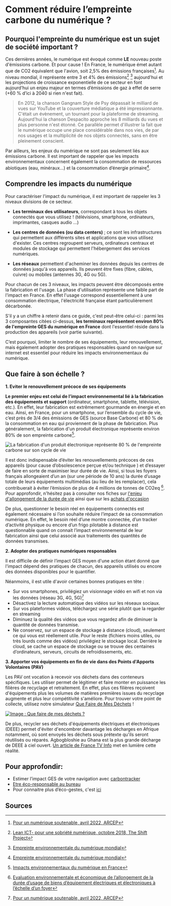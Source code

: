 # **Comment réduire l’empreinte carbone du numérique ?**

## Pourquoi l'empreinte du numérique est un sujet de société important ?

Ces dernières années, le numérique est évoqué comme **LE** nouveau poste d'émissions carbone. Et pour cause ! En France, le numérique émet autant que de CO2 équivalent que l'avion, soit 2,5% des émissions françaises[^1]. Au niveau mondial, il représente entre 3 et 4% des émissions[^2] [^3] aujourd'hui et les projections de croissance exponentielle de ce secteur en font aujourd’hui un enjeu majeur en termes d’émissions de gaz à effet de serre (+60 % d’ici à 2040 si rien n'est fait).

> En 2012, la chanson Gangnam Style de Psy dépassait le milliard de vues sur YouTube et la couverture médiatique a été impressionnante. C'était un évènement, un tournant pour la plateforme de streaming. Aujourd'hui la chanson Despacito approche les 8 milliards du vues et plus personne n'est étonné. Ce parallèle permet d'illustrer la fait que le numérique occupe une place considérable dans nos vies, de par nos usages et la multiplicité de nos objets connectés, sans en être pleinement conscient.

Par ailleurs, les enjeux du numérique ne sont pas seulement liés aux émissions carbone. Il est important de rappeler que les impacts environnementaux concernent également la consommation de ressources abiotiques (eau, minéraux…) et la consommation d’énergie primaire[^3].

## Comprendre les impacts du numérique

Pour caractériser l'impact du numérique, il est important de rappeler les 3 niveaux divisions de ce secteur.

- **Les terminaux des utilisateurs**, correspondant à tous les objets connectés que vous utilisez ! (télévisions, smartphone, ordinateurs, imprimantes, casques audio ...)

- **Les centres de données (ou data centers)** ; ce sont les infrastructures qui permettent aux différents sites et applications que vous utilisez d'exister. Ces centres regroupent serveurs, ordinateurs centraux et modules de stockage qui permettent l'hébergement des services numériques.

- **Les réseaux** permettent d'acheminer les données depuis les centres de données jusqu'à vos appareils. Ils peuvent être fixes (fibre, câbles, cuivre) ou mobiles (antennes 3G, 4G ou 5G).

Pour chacun de ces 3 niveaux, les impacts peuvent être décomposés entre la fabrication et l'usage. La phase d'utilisation représente une faible part de l'impact en France. En effet l'usage correspond essentiellement à une consommation électrique, l'électricité française étant particulièrement décarbonée.

S'il y a un chiffre à retenir dans ce guide, c'est peut-être celui-ci : parmi les 3 composantes citées ci-dessus, **les terminaux représentent environ 80% de l'empreinte GES du numérique en France** dont l'essentiel réside dans la production des appareils (voir partie suivante).

C’est pourquoi, limiter le nombre de ses équipements, leur renouvellement, mais également adopter des pratiques responsables quand on navigue sur internet est essentiel pour réduire les impacts environnementaux du numérique.

## Que faire à son échelle ?

**1. Eviter le renouvellement précoce de ses équipements**

**Le premier enjeu est celui de l’impact environnemental lié à la fabrication des équipements et support** (ordinateur, smartphone, tablette, télévision, etc.). En effet, leur fabrication est extrêmement gourmande en énergie et en eau. Ainsi, en France, pour un smartphone, sur l’ensemble du cycle de vie, c’est près de 3/4 des émissions de GES (source Base Carbone) et 80 % de la consommation en eau qui proviennent de la phase de fabrication. Plus généralement, la fabrication d'un produit électronique représente environ 80% de son empreinte carbone[^4].

![La fabrication d'un produit électronique représente 80 % de l'empreinte carbone sur son cycle de vie](https://ecolab-data.netlify.app/images/Chiffres-cles_Achat-elec-reconditionne.png)

Il est donc indispensable d’éviter les renouvellements précoces de ces appareils (pour cause d’obsolescence perçue et/ou technique ) et d’essayer de faire en sorte de maximiser leur durée de vie. Ainsi, si tous les foyers français allongeaient d’un an (sur une période de 10 ans) la durée d’usage totale de leurs équipements multimédias (au lieu de les remplacer), cela contribuerait à éviter l’émission de plus de 4 millions de tonnes de CO2eq [^5]. Pour approfondir, n'hésitez pas à consulter nos fiches sur [l'enjeu d'allongement de la durée de vie](https://nosgestesclimat.fr/actions/plus/divers/%C3%A9lectrom%C3%A9nager/allongement) ainsi que sur les [achats d'occasion](https://nosgestesclimat.fr/actions/plus/divers/%C3%A9lectrom%C3%A9nager/seconde-main)

De plus, questionner le besoin réel en équipements connectés est également nécessaire si l’on souhaite réduire l’impact de sa consommation numérique. En effet, le besoin réel d’une montre connectée, d’un tracker d’activité physique ou encore d’un frigo pilotable à distance est questionnable quand on connait l’impact environnemental de leur fabrication ainsi que celui associé aux traitements des quantités de données transmises.

**2. Adopter des pratiques numériques responsables**

Il est difficile de définir l’impact GES moyen d'une action étant donné que l'impact dépend des pratiques de chacun, des appareils utilisés ou encore des données disponibles pour le quantifier.

Néanmoins, il est utile d'avoir certaines bonnes pratiques en tête :

- Sur vos smartphones, privilégiez un visionnage vidéo en wifi et non via les données (réseau 3G, 4G, 5G)[^1]
- Désactivez la lecture automatique des vidéos sur les réseaux sociaux.
- Sur vos plateformes vidéos, téléchargez une série plutôt que la regarder en streaming
- Diminuez la qualité des vidéos que vous regardez afin de diminuer la quantité de données transmise.
- Ne conservez, sur un espace de stockage à distance (cloud), seulement ce qui vous est réellement utile. Pour le reste (fichiers moins utiles, ou très lourds comme des vidéos) privilégiez le stockage local. Derrière le cloud, se cache un espace de stockage ou se trouve des centaines d’ordinateurs, serveurs, circuits de refroidissements, etc.

**3. Apporter vos équipements en fin de vie dans des Points d'Apports Volontaires (PAV)**

Les PAV ont vocation à recevoir vos déchets dans des conteneurs spécifiques. Les utiliser permet de légitimer et faire monter en puissance les filières de recyclage et retraitement. En effet, plus ces filières reçoivent d'équipements plus les volumes de matières premières issues du recyclage augmente et plus leur compétitivité s'améliore.
Pour trouver votre point de collecte, utilisez notre simulateur [Que Faire de Mes Déchets](https://quefairedemesdechets.fr/) !

[![Image : Que faire de mes déchets ?](https://ecolab-data.netlify.app/images/screen-que-faire-de-mes-déchets.png)](https://quefairedemesdechets.fr/)

De plus, recycler ses déchets d'équipements électriques et électroniques (DEEE) permet d'éviter d'encombrer davantage les décharges en Afrique notamment, où sont envoyés les déchets sous prétexte qu'ils seront réutilisés ou réparés. Agbogbloshie au Ghana est la plus grande décharge de DEEE à ciel ouvert. [Un article de France TV Info](https://www.francetvinfo.fr/monde/afrique/societe-africaine/la-decharge-de-dechets-electroniques-dagbogbloshie-veritable-defi-economique-et-environnemental-pour-le-ghana_3863287.html) met en lumière cette réalité.

## Pour approfondir:

- Estimer l’impact GES de votre navigation avec [carbontracker](https://theshiftproject.org/carbonalyser-extension-navigateur/)
- [Etre éco-responsable au bureau](https://www.ademe.fr/sites/default/files/assets/documents/guide-pratique-ecoresponsable-au-bureau.pdf)
- Pour connaitre plus d’éco-gestes, c'est [ici](https://www.qqf.fr/infographie/69/pollution-numerique-du-clic-au-declic)

## Sources

[^1]: [Pour un numérique soutenable, avril 2022, ARCEP](https://www.arcep.fr/uploads/tx_gspublication/rapport-pour-un-numerique-soutenable_dec2020.pdf)
[^2]: [Lean ICT- pour une sobriété numérique, octobre 2018, The Shift Project](https://theshiftproject.org/wp-content/uploads/2018/11/Rapport-final-v8-WEB.pdf)
[^3]: [Empreinte environnementale du numérique mondial](https://www.greenit.fr/wp-content/uploads/2019/10/2019-10-GREENIT-etude_EENM-rapport-accessible.VF_.pdf)
[^4]: [Impacts environnementaux du numérique en France](https://www.greenit.fr/wp-content/uploads/2021/02/2021-01-iNum-etude-impacts-numerique-France-rapport-0.8.pdf)
[^5]: [Evaluation environnementale et économique de l’allongement de la durée d’usage de biens d’équipement électriques et électroniques à l’échelle d’un foyer](https://librairie.ademe.fr/dechets-economie-circulaire/125-evaluation-environnementale-et-economique-de-l-allongement-de-la-duree-d-usage-de-biens-d-equipements-electriques-et-electroniques-a-l-echelle-d-un-foyer.html)
